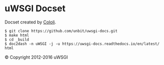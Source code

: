 uWSGI Docset
============

Docset created by [Cololi](https://github.com/cololi).

```
$ git clone https://github.com/unbit/uwsgi-docs.git
$ make html
$ cd _build
$ doc2dash -n uWSGI -j -u https://uwsgi-docs.readthedocs.io/en/latest/ html
```

© Copyright 2012-2016 uWSGI
